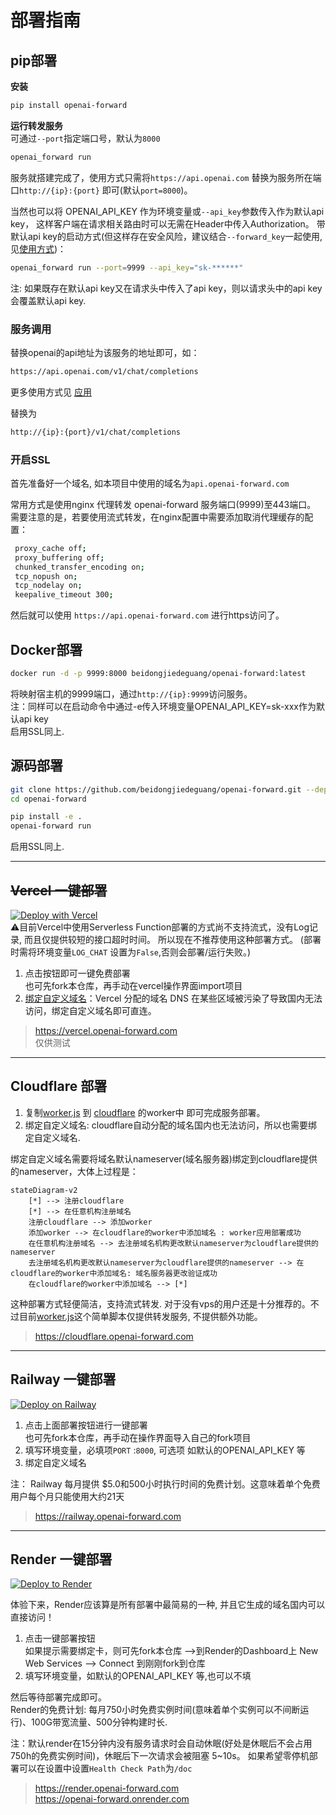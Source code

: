 # 部署指南

## pip部署

**安装**

```bash
pip install openai-forward
```

**运行转发服务**  
可通过`--port`指定端口号，默认为`8000`

```bash
openai_forward run 
```
服务就搭建完成了，使用方式只需将`https://api.openai.com` 替换为服务所在端口`http://{ip}:{port}` 即可(默认`port=8000`)。

当然也可以将 OPENAI_API_KEY 作为环境变量或`--api_key`参数传入作为默认api key， 这样客户端在请求相关路由时可以无需在Header中传入Authorization。
带默认api key的启动方式(但这样存在安全风险，建议结合`--forward_key`一起使用, 见[使用方式](README.md#高级配置))：

```bash
openai_forward run --port=9999 --api_key="sk-******"
```

注: 如果既存在默认api key又在请求头中传入了api key，则以请求头中的api key会覆盖默认api key.



### 服务调用

替换openai的api地址为该服务的地址即可，如：

```bash
https://api.openai.com/v1/chat/completions
```
更多使用方式见 [应用](README.md#应用)

替换为

```bash
http://{ip}:{port}/v1/chat/completions
```
### 开启SSL
首先准备好一个域名, 如本项目中使用的域名为`api.openai-forward.com`

常用方式是使用nginx 代理转发 openai-forward 服务端口(9999)至443端口。  
需要注意的是，若要使用流式转发，在nginx配置中需要添加取消代理缓存的配置：
   ```bash
    proxy_cache off; 
    proxy_buffering off; 
    chunked_transfer_encoding on; 
    tcp_nopush on;  
    tcp_nodelay on;  
    keepalive_timeout 300;  
```

然后就可以使用 `https://api.openai-forward.com` 进行https访问了。


## Docker部署

```bash
docker run -d -p 9999:8000 beidongjiedeguang/openai-forward:latest 
```

将映射宿主机的9999端口，通过`http://{ip}:9999`访问服务。  
注：同样可以在启动命令中通过-e传入环境变量OPENAI_API_KEY=sk-xxx作为默认api key  
启用SSL同上.


## 源码部署

```bash
git clone https://github.com/beidongjiedeguang/openai-forward.git --depth=1
cd openai-forward

pip install -e .
openai-forward run 
```
启用SSL同上.

---

## ~~Vercel 一键部署~~

[![Deploy with Vercel](https://vercel.com/button)](https://vercel.com/new/clone?repository-url=https%3A%2F%2Fgithub.com%2Fbeidongjiedeguang%2Fopenai-forward&project-name=openai-forward&repository-name=openai-forward&framework=other)  
⚠️目前Vercel中使用Serverless Function部署的方式尚不支持流式，没有Log记录, 而且仅提供较短的接口超时时间。
所以现在不推荐使用这种部署方式。 (部署时需将环境变量`LOG_CHAT` 设置为`False`,否则会部署/运行失败。)

1. 点击按钮即可一键免费部署  
也可先fork本仓库，再手动在vercel操作界面import项目
2. [绑定自定义域名](https://vercel.com/docs/concepts/projects/domains/add-a-domain)：Vercel 分配的域名 DNS 在某些区域被污染了导致国内无法访问，绑定自定义域名即可直连。


> https://vercel.openai-forward.com  
仅供测试

---

## Cloudflare 部署

1. 复制[worker.js](worker.js) 到 [cloudflare](https://dash.cloudflare.com/) 的worker中 即可完成服务部署。
2. 绑定自定义域名: cloudflare自动分配的域名国内也无法访问，所以也需要绑定自定义域名.

绑定自定义域名需要将域名默认nameserver(域名服务器)绑定到cloudflare提供的nameserver，大体上过程是：
```mermaid
stateDiagram-v2
    [*] --> 注册cloudflare
    [*] --> 在任意机构注册域名
    注册cloudflare --> 添加worker
    添加worker --> 在cloudflare的worker中添加域名 : worker应用部署成功
    在任意机构注册域名 --> 去注册域名机构更改默认nameserver为cloudflare提供的nameserver
    去注册域名机构更改默认nameserver为cloudflare提供的nameserver --> 在cloudflare的worker中添加域名: 域名服务器更改验证成功
    在cloudflare的worker中添加域名 --> [*]
```
这种部署方式轻便简洁，支持流式转发. 对于没有vps的用户还是十分推荐的。不过目前[worker.js](worker.js)这个简单脚本仅提供转发服务, 不提供额外功能。

> https://cloudflare.openai-forward.com

---

## Railway 一键部署
[![Deploy on Railway](https://railway.app/button.svg)](https://railway.app/template/tejCum?referralCode=U0-kXv)

1. 点击上面部署按钮进行一键部署  
   也可先fork本仓库，再手动在操作界面导入自己的fork项目
2. 填写环境变量，必填项`PORT` :`8000`, 可选项 如默认的OPENAI_API_KEY 等
3. 绑定自定义域名

注： Railway 每月提供 $5.0和500小时执行时间的免费计划。这意味着单个免费用户每个月只能使用大约21天

> https://railway.openai-forward.com

---

## Render 一键部署
[![Deploy to Render](https://render.com/images/deploy-to-render-button.svg)](https://render.com/deploy?repo=https://github.com/beidongjiedeguang/openai-forward)

体验下来，Render应该算是所有部署中最简易的一种, 并且它生成的域名国内可以直接访问！

1. 点击一键部署按钮  
   如果提示需要绑定卡，则可先fork本仓库 -->到Render的Dashboard上 New Web Services --> Connect 到刚刚fork到仓库
2. 填写环境变量，如默认的OPENAI_API_KEY 等,也可以不填

然后等待部署完成即可。  
Render的免费计划: 每月750小时免费实例时间(意味着单个实例可以不间断运行)、100G带宽流量、500分钟构建时长.

注：默认render在15分钟内没有服务请求时会自动休眠(好处是休眠后不会占用750h的免费实例时间)，休眠后下一次请求会被阻塞 5~10s。
如果希望零停机部署可以在设置中设置`Health Check Path`为`/doc`
> https://render.openai-forward.com  
> https://openai-forward.onrender.com 



